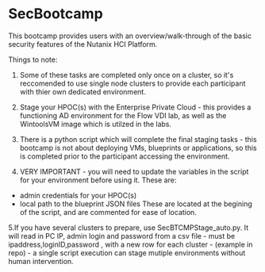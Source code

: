 # SecBootcamp

This bootcamp provides users with an overview/walk-through of the basic security features of the Nutanix HCI Platform.

Things to note:

1. Some of these tasks are completed only once on a cluster, so it's reccomended to use single node clusters to provide each participant with thier own dedicated environment.

2. Stage your HPOC(s) with the Enterprise Private Cloud - this provides a functioning AD environment for the Flow VDI lab, as well as the WintoolsVM image which is utilzed in the labs.

3. There is a python script which will complete the final staging tasks - this bootcamp is not about deploying VMs, blueprints or applications, so this is completed prior to the participant accessing the environment.

4. VERY IMPORTANT - you will need to update the variables in the script for your environment before using it. These are:
  - admin credentials for your HPOC(s)
  - local path to the blueprint JSON files
These are located at the begining of the script, and are commented for ease of location.

5.If you have several clusters to prepare, use SecBTCMPStage_auto.py. It will read in PC IP, admin login and password from a csv file - must be ipaddress,loginID,password , with a new row for each cluster -  (example in repo)  - a single script execution can stage mutiple environments without human intervention.
